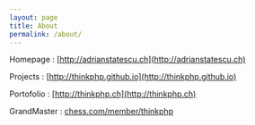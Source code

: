 ```yaml
---
layout: page
title: About
permalink: /about/
---
```


  Homepage    : [http://adrianstatescu.ch](http://adrianstatescu.ch)

  Projects    : [http://thinkphp.github.io](http://thinkphp.github.io)

  Portofolio  : [http://thinkphp.ch](http://thinkphp.ch)

  GrandMaster : [chess.com/member/thinkphp](https://www.chess.com/member/thinkphp)

